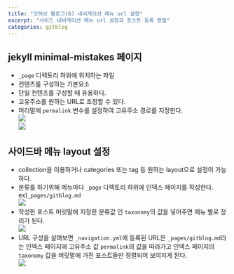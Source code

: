 ```yaml
---
title: "깃허브 블로그(6) 네비게이션 메뉴 url 설정"
excerpt: "사이드 네비게이션 메뉴 url 설정과 포스트 등록 방법"
categories: gitblog
---
```


## jekyll minimal-mistakes 페이지  
- `_page` 디렉토리 하위에 위치하는 파일  
- 컨텐츠를 구성하는 기본요소  
- 단일 컨텐츠를 구성할 때 유용하다.  
- 고유주소를 원하는 URL로 조정할 수 있다.  
- 머리말에 `permalink` 변수를 설정하여 고유주소 경로를 지정한다.  
[![]({{site.url}}/assets/images/gitblog/15sidebar2.png)]({{site.url}}/assets/images/gitblog/15sidebar2.png)  
[![]({{site.url}}/assets/images/gitblog/15sidebar3.png)]({{site.url}}/assets/images/gitblog/15sidebar3.png)  
  
  
## 사이드바 메뉴 layout 설정  
- collection을 이용하거나 categories 또는 tag 등 원하는 layout으로 설정이 가능하다. 
- 분류를 하기위해 메뉴마다 `_page` 디렉토리 하위에 인덱스 페이지를 작성한다.  
ex)`_pages/gitblog.md`    
[![]({{site.url}}/assets/images/gitblog/15sidebar4.png)]({{site.url}}/assets/images/gitblog/15sidebar4.png)  
- 작성한 포스트 머릿말에 지정한 분류값 인 `taxonomy`의 값을 넣어주면 메뉴 별로 정리가 된다.  
[![]({{site.url}}/assets/images/gitblog/15sidebar5.png)]({{site.url}}/assets/images/gitblog/15sidebar5.png)  
- URL 구성을 살펴보면 `_navigation.yml`에 등록된 URL은 `_pages/gitblog.md`라는 인덱스 페이지에 고유주소 값 `permalink`의 값을 따라가고 인덱스 페이지의 `taxonomy` 값을 머릿말에 가진 포스트들만 정렬되어 보여지게 된다.  
[![]({{site.url}}/assets/images/gitblog/15sidebar6.png)]({{site.url}}/assets/images/gitblog/15sidebar6.png)  
